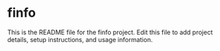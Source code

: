# finfo

This is the README file for the finfo project. Edit this file to add project details, setup instructions, and usage information.
